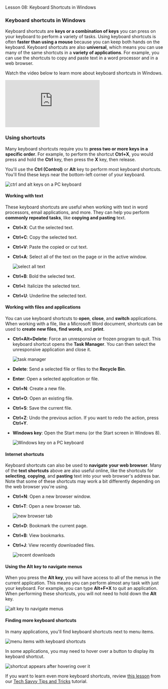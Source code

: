 Lesson 08: Keyboard Shortcuts in Windows

### Keyboard shortcuts in Windows

Keyboard shortcuts are **keys or a combination of keys** you can press on your keyboard to perform a variety of tasks. Using keyboard shortcuts is often **faster than using a mouse** because you can keep both hands on the keyboard. Keyboard shortcuts are also **universal**, which means you can use many of the same shortcuts in a **variety of applications**. For example, you can use the shortcuts to copy and paste text in a word processor and in a web browser.

Watch the video below to learn more about keyboard shortcuts in Windows.

<iframe src="https://www.youtube.com/embed/CpDyDwTPEzo?rel=0&amp;showinfo=0" allowfullscreen="" frameborder="0"></iframe>

### Using shortcuts

Many keyboard shortcuts require you to **press two or more keys in a specific order**. For example, to perform the shortcut **Ctrl+X**, you would press and hold the **Ctrl** key, then press the **X** key, then release.  

You'll use the **Ctrl (Control)** or **Alt** key to perform most keyboard shortcuts. You'll find these keys near the bottom-left corner of your keyboard.  

![ctrl and alt keys on a PC keyboard](https://media.gcflearnfree.org/content/55e0919d24929be027950a03_08_28_2014/keyboardshortcuts_windows_ctrl_alt.jpg "ctrl and alt keys on a PC keyboard")

#### Working with text

These keyboard shortcuts are useful when working with text in word processors, email applications, and more. They can help you perform **commonly repeated tasks**, like **copying and pasting** text.

*   **Ctrl+X**: Cut the selected text.
*   **Ctrl+C**: Copy the selected text.
*   **Ctrl+V**: Paste the copied or cut text.
*   **Ctrl+A**: Select all of the text on the page or in the active window.
    
    ![select all text](https://media.gcflearnfree.org/content/55e0919d24929be027950a03_08_28_2014/keyboardshortcuts_select_all.jpg "select all text")
    
*   **Ctrl+B**: Bold the selected text.
*   **Ctrl+I**: Italicize the selected text.
*   **Ctrl+U**: Underline the selected text.

#### Working with files and applications

You can use keyboard shortcuts to **open**, **close**, and **switch** applications. When working with a file, like a Microsoft Word document, shortcuts can be used to **create** **new files**, **find words**, and **print**.

*   **Ctrl+Alt+Delete**: Force an unresponsive or frozen program to quit. This keyboard shortcut opens the **Task Manager**. You can then select the unresponsive application and close it.
    
    ![task manager](https://media.gcflearnfree.org/content/55e0919d24929be027950a03_08_28_2014/keyboardshortcuts_task_manager.jpg "task manager")
    
*   **Delete**: Send a selected file or files to the **Recycle Bin**.
*   **Enter**: Open a selected application or file.
*   **Ctrl+N**: Create a new file.
*   **Ctrl+O**: Open an existing file.
*   **Ctrl+S**: Save the current file.
*   **Ctrl+Z**: Undo the previous action. If you want to redo the action, press **Ctrl+Y**.
*   **Windows key**: Open the Start menu (or the Start screen in Windows 8).
    
    ![Windows key on a PC keyboard](https://media.gcflearnfree.org/content/55e0919d24929be027950a03_08_28_2014/keyboardshortcuts_windows_key.jpg "Windows key on a PC keyboard")
    

#### Internet shortcuts

Keyboard shortcuts can also be used to **navigate** **your web browser**. Many of the **text shortcuts** above are also useful online, like the shortcuts for **selecting**, **copying**, and **pasting** text into your web browser's address bar. Note that some of these shortcuts may work a bit differently depending on the web browser you're using.

*   **Ctrl+N**: Open a new browser window.
*   **Ctrl+T**: Open a new browser tab.
    
    ![new browser tab](https://media.gcflearnfree.org/content/55e0919d24929be027950a03_08_28_2014/keyboardshortcuts_new_tab.jpg "new browser tab")
    
*   **Ctrl+D**: Bookmark the current page.
*   **Ctrl+B**: View bookmarks.
*   **Ctrl+J**: View recently downloaded files.
    
    ![recent downloads](https://media.gcflearnfree.org/content/55e0919d24929be027950a03_08_28_2014/keyboardshortcut_downloads.jpg "recent downloads")
    

#### Using the Alt key to navigate menus

When you press the **Alt key**, you will have access to all of the menus in the current application. This means you can perform almost any task with just your keyboard. For example, you can type **Alt+F+X** to quit an application. When performing these shortcuts, you will not need to hold down the **Alt** key.

![alt key to navigate menus](https://media.gcflearnfree.org/content/55e0919d24929be027950a03_08_28_2014/keyboardshortcuts_alt_key.jpg "alt key to navigate menus")

#### Finding more keyboard shortcuts

In many applications, you'll find keyboard shortcuts next to menu items.  

![menu items with keyboard shortcuts](https://media.gcflearnfree.org/content/55e0919d24929be027950a03_08_28_2014/keyboardshortcuts_menu_items.jpg "menu items with keyboard shortcuts")

In some applications, you may need to hover over a button to display its keyboard shortcut.  

![shortcut appears after hovering over it](https://media.gcflearnfree.org/content/55e0919d24929be027950a03_08_28_2014/keyboardshortcuts_button.jpg "shortcut appears after hovering over it")

If you want to learn even more keyboard shortcuts, review [this lesson](http://www.gcflearnfree.org/techsavvy/keyboard-shortcuts) from our [Tech Savvy Tips and Tricks](http://www.gcflearnfree.org/techsavvy) tutorial.